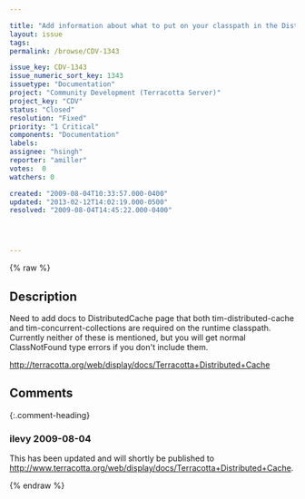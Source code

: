 ```yaml
---

title: "Add information about what to put on your classpath in the DistributedCache documentation page"
layout: issue
tags: 
permalink: /browse/CDV-1343

issue_key: CDV-1343
issue_numeric_sort_key: 1343
issuetype: "Documentation"
project: "Community Development (Terracotta Server)"
project_key: "CDV"
status: "Closed"
resolution: "Fixed"
priority: "1 Critical"
components: "Documentation"
labels: 
assignee: "hsingh"
reporter: "amiller"
votes:  0
watchers: 0

created: "2009-08-04T10:33:57.000-0400"
updated: "2013-02-12T14:02:19.000-0500"
resolved: "2009-08-04T14:45:22.000-0400"




---
```


{% raw %}

## Description

<div markdown="1" class="description">

Need to add docs to DistributedCache page that both tim-distributed-cache and tim-concurrent-collections are required on the runtime classpath.  Currently neither of these is mentioned, but you will get normal ClassNotFound type errors if you don't include them.

http://terracotta.org/web/display/docs/Terracotta+Distributed+Cache


</div>

## Comments


{:.comment-heading}
### **ilevy** <span class="date">2009-08-04</span>

<div markdown="1" class="comment">

This has been updated and will shortly be published to http://www.terracotta.org/web/display/docs/Terracotta+Distributed+Cache.

</div>



{% endraw %}
